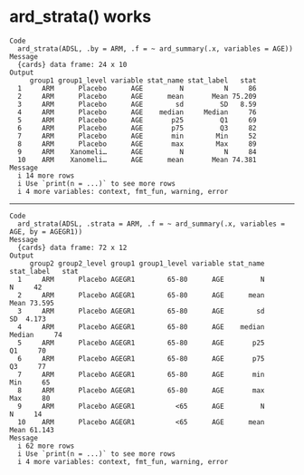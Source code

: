 # ard_strata() works

    Code
      ard_strata(ADSL, .by = ARM, .f = ~ ard_summary(.x, variables = AGE))
    Message
      {cards} data frame: 24 x 10
    Output
         group1 group1_level variable stat_name stat_label   stat
      1     ARM      Placebo      AGE         N          N     86
      2     ARM      Placebo      AGE      mean       Mean 75.209
      3     ARM      Placebo      AGE        sd         SD   8.59
      4     ARM      Placebo      AGE    median     Median     76
      5     ARM      Placebo      AGE       p25         Q1     69
      6     ARM      Placebo      AGE       p75         Q3     82
      7     ARM      Placebo      AGE       min        Min     52
      8     ARM      Placebo      AGE       max        Max     89
      9     ARM    Xanomeli…      AGE         N          N     84
      10    ARM    Xanomeli…      AGE      mean       Mean 74.381
    Message
      i 14 more rows
      i Use `print(n = ...)` to see more rows
      i 4 more variables: context, fmt_fun, warning, error

---

    Code
      ard_strata(ADSL, .strata = ARM, .f = ~ ard_summary(.x, variables = AGE, by = AGEGR1))
    Message
      {cards} data frame: 72 x 12
    Output
         group2 group2_level group1 group1_level variable stat_name stat_label   stat
      1     ARM      Placebo AGEGR1        65-80      AGE         N          N     42
      2     ARM      Placebo AGEGR1        65-80      AGE      mean       Mean 73.595
      3     ARM      Placebo AGEGR1        65-80      AGE        sd         SD  4.173
      4     ARM      Placebo AGEGR1        65-80      AGE    median     Median     74
      5     ARM      Placebo AGEGR1        65-80      AGE       p25         Q1     70
      6     ARM      Placebo AGEGR1        65-80      AGE       p75         Q3     77
      7     ARM      Placebo AGEGR1        65-80      AGE       min        Min     65
      8     ARM      Placebo AGEGR1        65-80      AGE       max        Max     80
      9     ARM      Placebo AGEGR1          <65      AGE         N          N     14
      10    ARM      Placebo AGEGR1          <65      AGE      mean       Mean 61.143
    Message
      i 62 more rows
      i Use `print(n = ...)` to see more rows
      i 4 more variables: context, fmt_fun, warning, error

